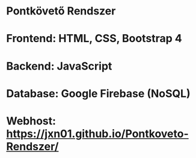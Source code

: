 # Pontkövető Rendszer
#
# Frontend: HTML, CSS, Bootstrap 4
# Backend: JavaScript
# Database: Google Firebase (NoSQL)
# Webhost: https://jxn01.github.io/Pontkoveto-Rendszer/

